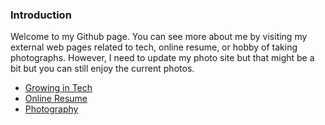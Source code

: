 ### Introduction
Welcome to my Github page. You can see more about me by visiting my external
web pages related to tech, online resume, or hobby of taking photographs. 
However, I need to update my photo site but that might be a bit but you can 
still enjoy the current photos.

* [Growing in Tech](www.growingintech.com)
* [Online Resume](www.dustinsmith.info)
* [Photography](www.dustinsmith.io)
